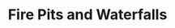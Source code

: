 ---
language: id
layout: product-item
title: Fire Pits and Waterfalls
description: Description in &amp; Fire Pits and Waterfalls
keyword: keyword in Fire Pits and Waterfalls
image: /images/Natural-Stone-random-small-Water-Feature.jpg
sub-title: Fire Pits and Waterfalls
article-1: Designs and colors are not limited to what is featured bellow
title-right: Fire Pits and Waterfalls
article-right: Fire Pits and Waterfalls
title-2: Fire Pits and Waterfalls
article-2: Fire Pits and Waterfalls
article-3: Fire Pits and Waterfalls
alt-slide1: Fire Pits and Waterfalls
alt-slide2: Fire Pits and Waterfalls
alt-slide3: Fire Pits and Waterfalls
slide1: /images/Natural-Stone-random-small-Water-Feature.jpg
slide2: /images/Natural-Stone-random-small-Water-Feature.jpg
slide3: /images/Natural-Stone-random-small-Water-Feature.jpg
---